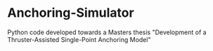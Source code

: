# Anchoring-Simulator
Python code developed towards a Masters thesis "Development of a Thruster-Assisted Single-Point Anchoring Model"
